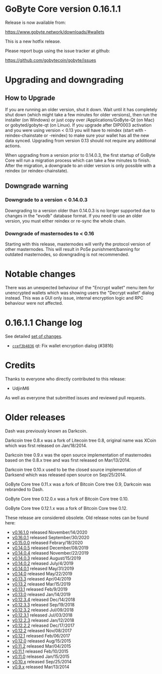 GoByte Core version 0.16.1.1
==========================

Release is now available from:

  <https://www.gobyte.network/downloads/#wallets>

This is a new hotfix release.

Please report bugs using the issue tracker at github:

  <https://github.com/gobytecoin/gobyte/issues>


Upgrading and downgrading
=========================

How to Upgrade
--------------

If you are running an older version, shut it down. Wait until it has completely
shut down (which might take a few minutes for older versions), then run the
installer (on Windows) or just copy over /Applications/GoByte-Qt (on Mac) or
gobyted/gobyte-qt (on Linux). If you upgrade after DIP0003 activation and you were
using version < 0.13 you will have to reindex (start with -reindex-chainstate
or -reindex) to make sure your wallet has all the new data synced. Upgrading
from version 0.13 should not require any additional actions.

When upgrading from a version prior to 0.14.0.3, the
first startup of GoByte Core will run a migration process which can take a few
minutes to finish. After the migration, a downgrade to an older version is only
possible with a reindex (or reindex-chainstate).

Downgrade warning
-----------------

### Downgrade to a version < 0.14.0.3

Downgrading to a version older than 0.14.0.3 is no longer supported due to
changes in the "evodb" database format. If you need to use an older version,
you must either reindex or re-sync the whole chain.

### Downgrade of masternodes to < 0.16

Starting with this release, masternodes will verify the protocol version of other
masternodes. This will result in PoSe punishment/banning for outdated masternodes,
so downgrading is not recommended.

Notable changes
===============

There was an unexpected behaviour of the "Encrypt wallet" menu item for unencrypted wallets
which was showing users the "Decrypt wallet" dialog instead. This was a GUI only issue,
internal encryption logic and RPC behaviour were not affected.

0.16.1.1 Change log
===================

See detailed [set of changes](https://github.com/gobytecoin/gobyte/compare/v0.16.1.0...gobytecoin:v0.16.1.1).

- [`ccef3b4836`](https://github.com/gobytecoin/gobyte/commit/ccef3b48363d8bff4b919d9119355182e3902ef3) qt: Fix wallet encryption dialog (#3816)

Credits
=======

Thanks to everyone who directly contributed to this release:

- UdjinM6

As well as everyone that submitted issues and reviewed pull requests.

Older releases
==============

Dash was previously known as Darkcoin.

Darkcoin tree 0.8.x was a fork of Litecoin tree 0.8, original name was XCoin
which was first released on Jan/18/2014.

Darkcoin tree 0.9.x was the open source implementation of masternodes based on
the 0.8.x tree and was first released on Mar/13/2014.

Darkcoin tree 0.10.x used to be the closed source implementation of Darksend
which was released open source on Sep/25/2014.

GoByte Core tree 0.11.x was a fork of Bitcoin Core tree 0.9,
Darkcoin was rebranded to Dash.

GoByte Core tree 0.12.0.x was a fork of Bitcoin Core tree 0.10.

GoByte Core tree 0.12.1.x was a fork of Bitcoin Core tree 0.12.

These release are considered obsolete. Old release notes can be found here:

- [v0.16.1.0](https://github.com/gobytecoin/gobyte/blob/master/doc/release-notes/gobyte/release-notes-0.16.1.0.md) released November/14/2020
- [v0.16.0.1](https://github.com/gobytecoin/gobyte/blob/master/doc/release-notes/gobyte/release-notes-0.16.0.1.md) released September/30/2020
- [v0.15.0.0](https://github.com/gobytecoin/gobyte/blob/master/doc/release-notes/gobyte/release-notes-0.15.0.0.md) released Febrary/18/2020
- [v0.14.0.5](https://github.com/gobytecoin/gobyte/blob/master/doc/release-notes/gobyte/release-notes-0.14.0.5.md) released December/08/2019
- [v0.14.0.4](https://github.com/gobytecoin/gobyte/blob/master/doc/release-notes/gobyte/release-notes-0.14.0.4.md) released November/22/2019
- [v0.14.0.3](https://github.com/gobytecoin/gobyte/blob/master/doc/release-notes/gobyte/release-notes-0.14.0.3.md) released August/15/2019
- [v0.14.0.2](https://github.com/gobytecoin/gobyte/blob/master/doc/release-notes/gobyte/release-notes-0.14.0.2.md) released July/4/2019
- [v0.14.0.1](https://github.com/gobytecoin/gobyte/blob/master/doc/release-notes/gobyte/release-notes-0.14.0.1.md) released May/31/2019
- [v0.14.0](https://github.com/gobytecoin/gobyte/blob/master/doc/release-notes/gobyte/release-notes-0.14.0.md) released May/22/2019
- [v0.13.3](https://github.com/gobytecoin/gobyte/blob/master/doc/release-notes/gobyte/release-notes-0.13.3.md) released Apr/04/2019
- [v0.13.2](https://github.com/gobytecoin/gobyte/blob/master/doc/release-notes/gobyte/release-notes-0.13.2.md) released Mar/15/2019
- [v0.13.1](https://github.com/gobytecoin/gobyte/blob/master/doc/release-notes/gobyte/release-notes-0.13.1.md) released Feb/9/2019
- [v0.13.0](https://github.com/gobytecoin/gobyte/blob/master/doc/release-notes/gobyte/release-notes-0.13.0.md) released Jan/14/2019
- [v0.12.3.4](https://github.com/gobytecoin/gobyte/blob/master/doc/release-notes/gobyte/release-notes-0.12.3.4.md) released Dec/14/2018
- [v0.12.3.3](https://github.com/gobytecoin/gobyte/blob/master/doc/release-notes/gobyte/release-notes-0.12.3.3.md) released Sep/19/2018
- [v0.12.3.2](https://github.com/gobytecoin/gobyte/blob/master/doc/release-notes/gobyte/release-notes-0.12.3.2.md) released Jul/09/2018
- [v0.12.3.1](https://github.com/gobytecoin/gobyte/blob/master/doc/release-notes/gobyte/release-notes-0.12.3.1.md) released Jul/03/2018
- [v0.12.2.3](https://github.com/gobytecoin/gobyte/blob/master/doc/release-notes/gobyte/release-notes-0.12.2.3.md) released Jan/12/2018
- [v0.12.2.2](https://github.com/gobytecoin/gobyte/blob/master/doc/release-notes/gobyte/release-notes-0.12.2.2.md) released Dec/17/2017
- [v0.12.2](https://github.com/gobytecoin/gobyte/blob/master/doc/release-notes/gobyte/release-notes-0.12.2.md) released Nov/08/2017
- [v0.12.1](https://github.com/gobytecoin/gobyte/blob/master/doc/release-notes/gobyte/release-notes-0.12.1.md) released Feb/06/2017
- [v0.12.0](https://github.com/gobytecoin/gobyte/blob/master/doc/release-notes/gobyte/release-notes-0.12.0.md) released Aug/15/2015
- [v0.11.2](https://github.com/gobytecoin/gobyte/blob/master/doc/release-notes/gobyte/release-notes-0.11.2.md) released Mar/04/2015
- [v0.11.1](https://github.com/gobytecoin/gobyte/blob/master/doc/release-notes/gobyte/release-notes-0.11.1.md) released Feb/10/2015
- [v0.11.0](https://github.com/gobytecoin/gobyte/blob/master/doc/release-notes/gobyte/release-notes-0.11.0.md) released Jan/15/2015
- [v0.10.x](https://github.com/gobytecoin/gobyte/blob/master/doc/release-notes/gobyte/release-notes-0.10.0.md) released Sep/25/2014
- [v0.9.x](https://github.com/gobytecoin/gobyte/blob/master/doc/release-notes/gobyte/release-notes-0.9.0.md) released Mar/13/2014
